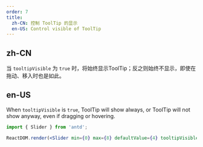 ```yaml
---
order: 7
title:
  zh-CN: 控制 ToolTip 的显示
  en-US: Control visible of ToolTip
---
```


## zh-CN

当 `tooltipVisible` 为 `true` 时，将始终显示ToolTip；反之则始终不显示，即使在拖动、移入时也是如此。

## en-US

When `tooltipVisible` is `true`, ToolTip will show always, or ToolTip will not show anyway, even if dragging or hovering.

````jsx
import { Slider } from 'antd';

ReactDOM.render(<Slider min={0} max={8} defaultValue={4} tooltipVisible />, mountNode);
````
